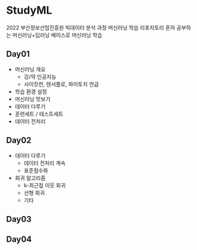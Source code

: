# StudyML
2022 부산정보산업진흥원 빅데이터 분석 과정 머신러닝 학습 리포지토리
혼자 공부하는 머신러닝+딥러닝 베이스로 머신러닝 학습

## Day01
- 머신러닝 개요
  - 강/약 인공지능
  - 사이킷런, 텐서플로, 파이토치 언급
 - 학습 환경 설정
 - 머신러닝 맛보기
 - 데이터 다루기
  - 훈련세트 / 테스트세트
  - 데이터 전처리

## Day02
- 데이터 다루기
  - 데이터 전처리 계속
  - 표준점수화
- 회귀 알고리즘
  - k-최근접 이웃 회귀
  - 선형 회귀
  - 기타

## Day03

## Day04
